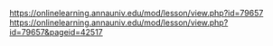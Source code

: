 https://onlinelearning.annauniv.edu/mod/lesson/view.php?id=79657
https://onlinelearning.annauniv.edu/mod/lesson/view.php?id=79657&pageid=42517

